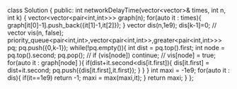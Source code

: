 class Solution {
public:
    int networkDelayTime(vector<vector<int>>& times, int n, int k) {
        vector<vector<pair<int,int>>> graph(n);
        for(auto it : times){
            graph[it[0]-1].push_back({it[1]-1,it[2]});
        }
        vector<int> dis(n,1e9);
        dis[k-1]=0;
        // vector<bool> vis(n, false);
        priority_queue<pair<int,int>,vector<pair<int,int>>,greater<pair<int,int>>> pq;
        pq.push({0,k-1});
        while(!pq.empty()){
            int dist = pq.top().first;
            int node = pq.top().second;
            pq.pop();
            // if (vis[node]) continue;
			// vis[node] = true;
            for(auto it : graph[node] ){
                if(dist+it.second<dis[it.first]){
                    dis[it.first] = dist+it.second;
                    pq.push({dis[it.first],it.first});
                }
            }
        }
        int maxi = -1e9;
        for(auto it : dis){
            if(it==1e9) return -1;
            maxi = max(maxi,it);
        }
        return maxi;
    }
};
